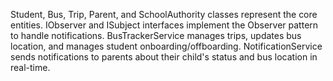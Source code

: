 Student, Bus, Trip, Parent, and SchoolAuthority classes represent the core entities.
IObserver and ISubject interfaces implement the Observer pattern to handle notifications.
BusTrackerService manages trips, updates bus location, and manages student onboarding/offboarding.
NotificationService sends notifications to parents about their child's status and bus location in real-time.